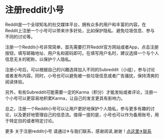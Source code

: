 # 注册reddit小号

Reddit是一个全球知名的社交媒体平台，拥有众多的用户和丰富的内容。在Reddit上注册一个小号可以带来许多好处，比如保护隐私、避免垃圾信息、参与不同的讨论等。

注册一个Reddit小号非常简单，首先需要打开Reddit官方网站或者App，点击注册按钮，填写邮箱地址、用户名和密码即可。在填写用户名时，建议选择一个与个人信息无关的昵称，以保护个人隐私。

注册小号后，可以根据自己的兴趣选择加入不同的Subreddit（小组），参与讨论或者发布内容。同时，小号也可以避免被一些垃圾信息或者广告骚扰，保持清爽的阅读体验。

另外，有些Subreddit可能需要一定的Karma（积分）才能发帖或者评论，注册一个小号可以更容易地积累Karma，让自己的发言更具有影响力。

总之，注册一个Reddit小号可以让用户更好地保护个人隐私，参与更多有趣的讨论，以及更好地管理自己的信息流。值得一提的是，小号也可以作为备用账号，用于特定目的或者特定讨论。

更多 关于注册reddit小号 请通过✈与我们联系，感谢阅读,谢谢！[点这里✈联系](https://d.k02.cc)